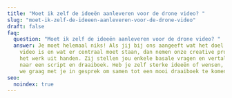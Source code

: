 ```yaml
---
title: "Moet ik zelf de ideeën aanleveren voor de drone video? "
slug: "moet-ik-zelf-de-ideeen-aanleveren-voor-de-drone-video"
draft: false
faq:
  question: "Moet ik zelf de ideeën aanleveren voor de drone video? "
  answer: Je moet helemaal niks! Als jij bij ons aangeeft wat het doel van je
    video is en wat er centraal moet staan, dan nemen onze creative producers je
    het werk uit handen. Zij stellen jou enkele basale vragen en vertalen dit
    naar een script en draaiboek. Heb je zelf sterke ideeën of wensen, dan gaan
    we graag met je in gesprek om samen tot een mooi draaiboek te komen.
seo:
  noindex: true
---
```

